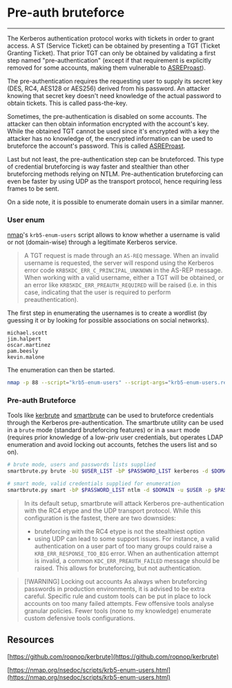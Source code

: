 # Pre-auth bruteforce
---

The Kerberos authentication protocol works with tickets in order to grant access. A ST (Service Ticket) can be obtained by presenting a TGT (Ticket Granting Ticket). That prior TGT can only be obtained by validating a first step named "pre-authentication" (except if that requirement is explicitly removed for some accounts, making them vulnerable to [ASREProast](asreproast.md)).

The pre-authentication requires the requesting user to supply its secret key (DES, RC4, AES128 or AES256) derived from his password. An attacker knowing that secret key doesn't need knowledge of the actual password to obtain tickets. This is called pass-the-key.

Sometimes, the pre-authentication is disabled on some accounts. The attacker can then obtain information encrypted with the account's key. While the obtained TGT cannot be used since it's encrypted with a key the attacker has no knowledge of, the encrypted information can be used to bruteforce the account's password. This is called [ASREProast](asreproast.md).

Last but not least, the pre-authentication step can be bruteforced. This type of credential bruteforcing is way faster and stealthier than other bruteforcing methods relying on NTLM. Pre-authentication bruteforcing can even be faster by using UDP as the transport protocol, hence requiring less frames to be sent.

On a side note, it is possible to enumerate domain users in a similar manner.

### User enum

[nmap](https://nmap.org/)'s `krb5-enum-users` script allows to know whether a username is valid or not (domain-wise) through a legitimate Kerberos service.

> A TGT request is made through an `AS-REQ` message. When an invalid username is requested, the server will respond using the Kerberos error code `KRB5KDC_ERR_C_PRINCIPAL_UNKNOWN` in the AS-REP message. When working with a valid username, either a TGT will be obtained, or an error like `KRB5KDC_ERR_PREAUTH_REQUIRED` will be raised (i.e. in this case, indicating that the user is required to perform preauthentication).

The first step in enumerating the usernames is to create a wordlist (by guessing it or by looking for possible associations on social networks).

```
michael.scott
jim.halpert
oscar.martinez
pam.beesly
kevin.malone
```

The enumeration can then be started.

```bash
nmap -p 88 --script="krb5-enum-users" --script-args="krb5-enum-users.realm='$DOMAIN',userdb=$WORDLIST" $IP_DC
```

### Pre-auth Bruteforce

Tools like [kerbrute](https://github.com/ropnop/kerbrute) and [smartbrute](https://github.com/ShutdownRepo/smartbrute) can be used to bruteforce credentials through the Kerberos pre-authentication. The smartbrute utility can be used in a `brute` mode (standard bruteforcing features) or in a `smart` mode (requires prior knowledge of a low-priv user credentials, but operates LDAP enumeration and avoid locking out accounts, fetches the users list and so on).

```bash
# brute mode, users and passwords lists supplied
smartbrute.py brute -bU $USER_LIST -bP $PASSWORD_LIST kerberos -d $DOMAIN

# smart mode, valid credentials supplied for enumeration
smartbrute.py smart -bP $PASSWORD_LIST ntlm -d $DOMAIN -u $USER -p $PASSWORD kerberos
```

> In its default setup, smartbrute will attack Kerberos pre-authentication with the RC4 etype and the UDP transport protocol. While this configuration is the fastest, there are two downsides:
> 
> * bruteforcing with the RC4 etype is not the stealthiest option
> * using UDP can lead to some support issues. For instance, a valid authentication on a user part of too many groups could raise a `KRB_ERR_RESPONSE_TOO_BIG` error. When an authentication attempt is invalid, a common `KDC_ERR_PREAUTH_FAILED` message should be raised. This allows for bruteforcing, but not authentication.

> [!WARNING] Locking out accounts
> As always when bruteforcing passwords in production environments, it is advised to be extra careful. Specific rule and custom tools can be put in place to lock accounts on too many failed attempts. Few offensive tools analyse granular policies. Fewer tools (none to my knowledge) enumerate custom defensive tools configurations.

## Resources

[https://github.com/ropnop/kerbrute](https://github.com/ropnop/kerbrute)

[https://nmap.org/nsedoc/scripts/krb5-enum-users.html](https://nmap.org/nsedoc/scripts/krb5-enum-users.html)
